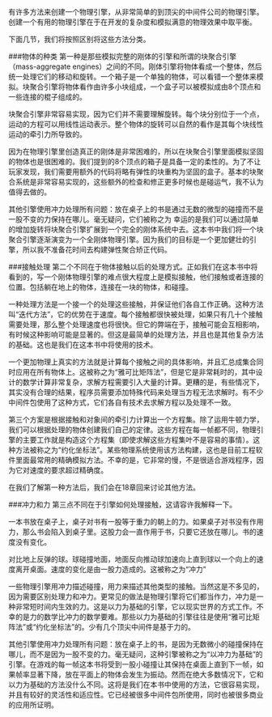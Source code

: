 有许多方法来创建一个物理引擎，从非常简单的到顶尖的中间件公司的物理引擎。创建一个有用的物理引擎在于在开发的复杂度和模拟满意的物理效果中取平衡。

下面几节，我们将按照区别将这些方法分类。

###物体的种类
第一种是那些模拟完整的刚体的引擎和所谓的块聚合引擎（mass-aggregate engines）之间的不同。刚体引擎将物体看成一个整体，然后统一处理它们的移动和旋转。一个箱子是一个单独的物体，可以看错一个整体来模拟。块聚合引擎将物体看作由许多小块组成，一个盒子可以被模拟成由8个顶点和一些连接的棍子组成的。

块聚合引擎非常容易实现，因为它们并不需要理解旋转。每个块分别位于一个点，运动的方程可以用线性运动表示。整个物体的旋转可以自然的看作是其每个块线性运动的牵引力所导致的。

因为在物理引擎里创造真正的刚体是非常困难的，所以在块聚合引擎里面模拟坚固的物体也是很困难的。我们提到的8个顶点的箱子是具备一定的柔性的。为了不让玩家发现，我们需要用额外的代码将略有弹性的块重构为坚固的盒子。基本的块聚合系统是非常容易实现的，这些额外的检查和修正更多时候也是碰运气，我不认为值得去做的。

其他引擎使用冲力处理所有问题：放在桌子上的书是通过无数的微型的碰撞而不是一股不变的力保持在哪儿。毫无疑问，它们被称之为
幸运的是我们可以通过简单的增加旋转将块聚合引擎扩展到一个完全的刚体系统中去。这本书中我们将一个块聚合引擎逐渐演变为一个全刚体物理引擎。因为我们的目标是一个更加健壮的引擎，所以我不准备花时间去构建弹性聚合矫正代码。

###接触处理
第二个不同在于物体接触以后的处理方式。正如我们在这本书中将看到的，写一个刚体物理引擎的难点很大程度上是模拟接触，他们接触或者连接的位置。包括躺在地上的物体，连接在一块的物体，和碰撞。

一种处理方法是一个接一个的处理这些接触，并保证他们各自工作正确。这种方法叫“迭代方法”，它的优势在于速度。每个接触都很快被处理，如果只有几十个接触需要处理，那么整个处理速度也将很快。但它的弊端在于，接触可能会互相影响，有时候这种影响可能是显著的。但这是最简单的处理方法，并且也是其他复杂方法的基础。这也是我们在这本书中将使用的技术。

一个更加物理上真实的方法就是计算每个接触之间的具体影响，并且汇总成集合同时应用在所有物体上。这被称之为“雅可比矩阵法”，但是它是非常耗时的，其中设计的数学计算非常复杂，求解方程需要引入大量的计算。更糟的是，有些情况下，其实没有合理的结果，程序员需要添加特殊代码来处理当方程无法求解时。有不少中间件包使用了这种方式，它们各自有技术去求解方程以及处理不一致。

第三个方案是根据接触和对象间的牵引力计算出一个方程集。除了运用牛顿力学，我们可以根据处理的物体创建我们自己的定律。这些方程在每一帧都不同，物理引擎的主要工作就是构造这个方程集（即使求解这些方程集叶不是容易的事情）。这种方法被称之为“约化坐标法”。某些物理系统使用该方法构建，这也是目前工程软件里面最常用的精确模拟方法。不幸的是，它非常的慢，不是很适合游戏程序，因为它对速度的要求超过精确度。

在我们了解第一种方法后，我们会在18章回来讨论其他方法。

###冲力和力
第三点不同在于引擎如何处理接触，这请容许我解释一下。

一本书放在桌子上，桌子对书有一股等于重力的朝上的力。如果桌子对书没有作用力，那么书会陷入到桌子里。这股力会一直作用于书，只要它还放在哪儿。书的速度没有变化。

对比地上反弹的球。球碰撞地面，地面反向推动球加速向上直到球以一个向上的速度离开桌面。速度的变化是由一股力造成的。这被称之为“冲力”

一些物理引擎用冲力描述碰撞，用力来描述其他类型的接触。当然这是不多见的，因为需要区别处理力和冲力。更常见的做法是物理引擎将它们都当作力，冲力是一种非常短时间内生效的力。这是以力为基础的引擎，它以现实世界的方式工作。不幸的是力的数学比冲力的数学要难。那些以力为基础的引擎往往是使用“雅可比矩阵法”或“约化坐标法”的。少有几个顶尖中间件是基于力的。

其他引擎使用冲力处理所有问题：放在桌子上的书，是因为无数微小的碰撞保持在哪儿，而不是因为一股不变的力。毫无疑问，这种引擎被称之为“以冲力为基础”的引擎。在游戏的每一帧这本书将受到一股小碰撞让其保持在桌面上直到下一帧，如果帧率显著下降，放在平面上的物体会发生为振动。然而在绝大多数情况下，它和以力为基础的方法没什么不同。这将是我们在本书中使用的方法，它很容易实现，并且有较好的灵活性和适应性。它已经被很多中间件包所使用，同时也被很多商业的应用所证明。

